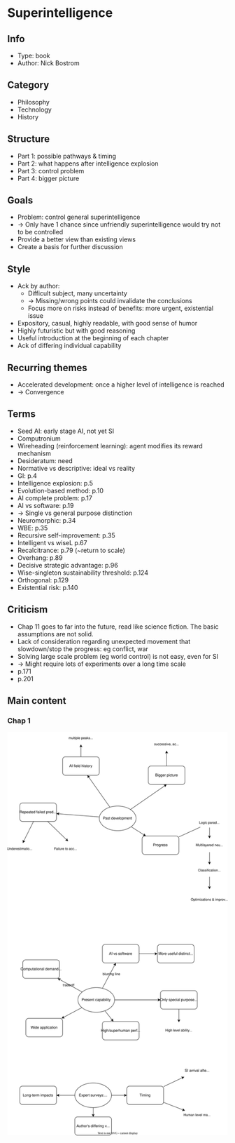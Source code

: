 # Superintelligence

## Info
- Type: book
- Author: Nick Bostrom

## Category
- Philosophy
- Technology
- History

## Structure
- Part 1: possible pathways & timing
- Part 2: what happens after intelligence explosion
- Part 3: control problem
- Part 4: bigger picture

## Goals
- Problem: control general superintelligence
- -> Only have 1 chance since unfriendly superintelligence would try not to be controlled
- Provide a better view than existing views
- Create a basis for further discussion

## Style
- Ack by author:
  - Difficult subject, many uncertainty
  - -> Missing/wrong points could invalidate the conclusions
  - Focus more on risks instead of benefits: more urgent, existential issue
- Expository, casual, highly readable, with good sense of humor
- Highly futuristic but with good reasoning
- Useful introduction at the beginning of each chapter
- Ack of differing individual capability

## Recurring themes
- Accelerated development: once a higher level of intelligence is reached
- -> Convergence

## Terms
- Seed AI: early stage AI, not yet SI
- Computronium
- Wireheading (reinforcement learning): agent modifies its reward mechanism
- Desideratum: need
- Normative vs descriptive: ideal vs reality
- GI: p.4
- Intelligence explosion: p.5
- Evolution-based method: p.10
- AI complete problem: p.17
- AI vs software: p.19
- -> Single vs general purpose distinction
- Neuromorphic: p.34
- WBE: p.35
- Recursive self-improvement: p.35
- Intelligent vs wiseL p.67
- Recalcitrance: p.79 (~return to scale)
- Overhang: p.89
- Decisive strategic advantage: p.96
- Wise-singleton sustainability threshold: p.124
- Orthogonal: p.129
- Existential risk: p.140

## Criticism
- Chap 11 goes to far into the future, read like science fiction. The basic assumptions are not solid.
- Lack of consideration regarding unexpected movement that slowdown/stop the progress: eg conflict, war
- Solving large scale problem (eg world control) is not easy, even for SI
- -> Might require lots of experiments over a long time scale
- p.171
- p.201

## Main content
### Chap 1
<img src="./resources/1.drawio.svg">